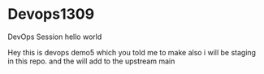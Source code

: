 # Devops1309

DevOps Session
hello world

Hey this is devops demo5 which you told me to make 
also i will be staging in this repo. and the will add to the upstream main 
